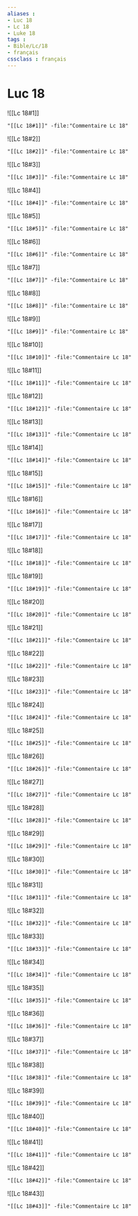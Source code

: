 ```yaml
---
aliases : 
- Luc 18
- Lc 18
- Luke 18
tags : 
- Bible/Lc/18
- français
cssclass : français
---
```


# Luc 18

![[Lc 18#1]]

```query
"[[Lc 18#1]]" -file:"Commentaire Lc 18"
```

![[Lc 18#2]]

```query
"[[Lc 18#2]]" -file:"Commentaire Lc 18"
```

![[Lc 18#3]]

```query
"[[Lc 18#3]]" -file:"Commentaire Lc 18"
```

![[Lc 18#4]]

```query
"[[Lc 18#4]]" -file:"Commentaire Lc 18"
```

![[Lc 18#5]]

```query
"[[Lc 18#5]]" -file:"Commentaire Lc 18"
```

![[Lc 18#6]]

```query
"[[Lc 18#6]]" -file:"Commentaire Lc 18"
```

![[Lc 18#7]]

```query
"[[Lc 18#7]]" -file:"Commentaire Lc 18"
```

![[Lc 18#8]]

```query
"[[Lc 18#8]]" -file:"Commentaire Lc 18"
```

![[Lc 18#9]]

```query
"[[Lc 18#9]]" -file:"Commentaire Lc 18"
```

![[Lc 18#10]]

```query
"[[Lc 18#10]]" -file:"Commentaire Lc 18"
```

![[Lc 18#11]]

```query
"[[Lc 18#11]]" -file:"Commentaire Lc 18"
```

![[Lc 18#12]]

```query
"[[Lc 18#12]]" -file:"Commentaire Lc 18"
```

![[Lc 18#13]]

```query
"[[Lc 18#13]]" -file:"Commentaire Lc 18"
```

![[Lc 18#14]]

```query
"[[Lc 18#14]]" -file:"Commentaire Lc 18"
```

![[Lc 18#15]]

```query
"[[Lc 18#15]]" -file:"Commentaire Lc 18"
```

![[Lc 18#16]]

```query
"[[Lc 18#16]]" -file:"Commentaire Lc 18"
```

![[Lc 18#17]]

```query
"[[Lc 18#17]]" -file:"Commentaire Lc 18"
```

![[Lc 18#18]]

```query
"[[Lc 18#18]]" -file:"Commentaire Lc 18"
```

![[Lc 18#19]]

```query
"[[Lc 18#19]]" -file:"Commentaire Lc 18"
```

![[Lc 18#20]]

```query
"[[Lc 18#20]]" -file:"Commentaire Lc 18"
```

![[Lc 18#21]]

```query
"[[Lc 18#21]]" -file:"Commentaire Lc 18"
```

![[Lc 18#22]]

```query
"[[Lc 18#22]]" -file:"Commentaire Lc 18"
```

![[Lc 18#23]]

```query
"[[Lc 18#23]]" -file:"Commentaire Lc 18"
```

![[Lc 18#24]]

```query
"[[Lc 18#24]]" -file:"Commentaire Lc 18"
```

![[Lc 18#25]]

```query
"[[Lc 18#25]]" -file:"Commentaire Lc 18"
```

![[Lc 18#26]]

```query
"[[Lc 18#26]]" -file:"Commentaire Lc 18"
```

![[Lc 18#27]]

```query
"[[Lc 18#27]]" -file:"Commentaire Lc 18"
```

![[Lc 18#28]]

```query
"[[Lc 18#28]]" -file:"Commentaire Lc 18"
```

![[Lc 18#29]]

```query
"[[Lc 18#29]]" -file:"Commentaire Lc 18"
```

![[Lc 18#30]]

```query
"[[Lc 18#30]]" -file:"Commentaire Lc 18"
```

![[Lc 18#31]]

```query
"[[Lc 18#31]]" -file:"Commentaire Lc 18"
```

![[Lc 18#32]]

```query
"[[Lc 18#32]]" -file:"Commentaire Lc 18"
```

![[Lc 18#33]]

```query
"[[Lc 18#33]]" -file:"Commentaire Lc 18"
```

![[Lc 18#34]]

```query
"[[Lc 18#34]]" -file:"Commentaire Lc 18"
```

![[Lc 18#35]]

```query
"[[Lc 18#35]]" -file:"Commentaire Lc 18"
```

![[Lc 18#36]]

```query
"[[Lc 18#36]]" -file:"Commentaire Lc 18"
```

![[Lc 18#37]]

```query
"[[Lc 18#37]]" -file:"Commentaire Lc 18"
```

![[Lc 18#38]]

```query
"[[Lc 18#38]]" -file:"Commentaire Lc 18"
```

![[Lc 18#39]]

```query
"[[Lc 18#39]]" -file:"Commentaire Lc 18"
```

![[Lc 18#40]]

```query
"[[Lc 18#40]]" -file:"Commentaire Lc 18"
```

![[Lc 18#41]]

```query
"[[Lc 18#41]]" -file:"Commentaire Lc 18"
```

![[Lc 18#42]]

```query
"[[Lc 18#42]]" -file:"Commentaire Lc 18"
```

![[Lc 18#43]]

```query
"[[Lc 18#43]]" -file:"Commentaire Lc 18"
```

